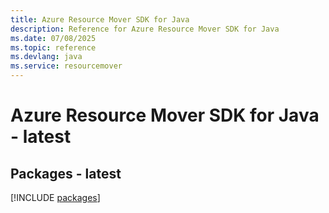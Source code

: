```yaml
---
title: Azure Resource Mover SDK for Java
description: Reference for Azure Resource Mover SDK for Java
ms.date: 07/08/2025
ms.topic: reference
ms.devlang: java
ms.service: resourcemover
---
```

# Azure Resource Mover SDK for Java - latest
## Packages - latest
[!INCLUDE [packages](resource-mover-index.md)]